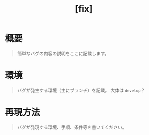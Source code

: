 ﻿---
name: バグ報告チケットテンプレート
about: バグ報告用のテンプレです。デフォルトのバージョンは 0.1.0 です。
title: "[fix] "
labels: ver-0.1.x
assignees: ''

---

# 概要
> 簡単なバグの内容の説明をここに記載します。

# 環境
> バグが発生する環境（主にブランチ）を記載。
> 大体は ` develop `？ 

# 再現方法
> バグが発現する環境、手順、条件等を書いてください。